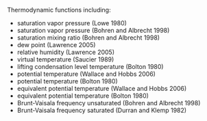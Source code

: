 Thermodynamic functions including:

* saturation vapor pressure (Lowe 1980)
* saturation vapor pressure (Bohren and Albrecht 1998)
* saturation mixing ratio (Bohren and Albrecht 1998)
* dew point (Lawrence 2005)
* relative humidity (Lawrence 2005)
* virtual temperature (Saucier 1989)
* lifting condensation level temperature (Bolton 1980)
* potential temperature (Wallace and Hobbs 2006)
* potential temperature (Bolton 1980)
* equivalent potential temperature (Wallace and Hobbs 2006)
* equivalent potential temperature (Bolton 1980)
* Brunt-Vaisala frequency unsaturated (Bohren and Albrecht 1998)
* Brunt-Vaisala frequency saturated (Durran and Klemp 1982)
